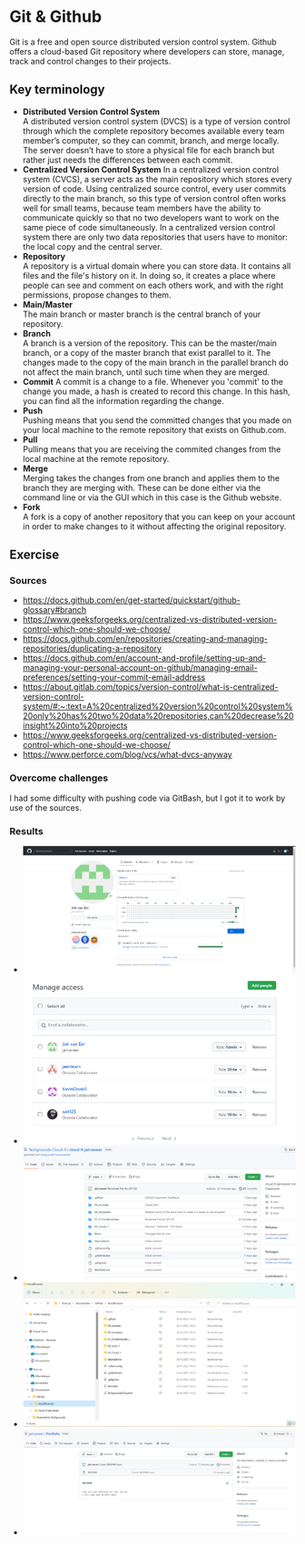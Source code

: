 # Git & Github
Git is a free and open source distributed version control system. Github offers a cloud-based Git repository where developers can store, manage, track and control changes to their projects.
## Key terminology
- **Distributed Version Control System**  
A distributed version control system (DVCS) is a type of version control through which the complete repository becomes available every team member’s computer, so they can commit, branch, and merge locally. The server doesn’t have to store a physical file for each branch but rather just needs the differences between each commit.
- **Centralized Version Control System**
In a centralized version control system (CVCS), a server acts as the main repository which stores every version of code. Using centralized source control, every user commits directly to the main branch, so this type of version control often works well for small teams, because team members have the ability to communicate quickly so that no two developers want to work on the same piece of code simultaneously. In a centralized version control system there are only two data repositories that users have to monitor: the local copy and the central server.
- **Repository**  
A repository is a virtual domain where you can store data. It contains all files and the file's history on it. In doing so, it creates a place where people can see and comment on each others work, and with the right permissions, propose changes to them.
- **Main/Master**  
The main branch or master branch is the central branch of your repository. 
- **Branch**  
A branch is a version of the repository. This can be the master/main branch, or a copy of the master branch that exist parallel to it. The changes made to the copy of the main branch in the parallel branch do not affect the main branch, until such time when they are merged.
- **Commit** 
A commit is a change to a file. Whenever you 'commit' to the change you made, a hash is created to record this change. In this hash,  you can find all the information regarding the change. 
- **Push**  
Pushing means that you send the committed changes that you made on your local machine to the remote repository that exists on Github.com.
- **Pull**  
Pulling means that you are receiving the commited changes from the local machine at the remote repository.
- **Merge**  
Merging takes the changes from one branch and applies them to the branch they are merging with. These can be done either via the command line or via the GUI which in this case is the Github website.
- **Fork**  
A fork is a copy of another repository that you can keep on your account in order to make changes to it without affecting the original repository.


## Exercise
### Sources  
- https://docs.github.com/en/get-started/quickstart/github-glossary#branch  
- https://www.geeksforgeeks.org/centralized-vs-distributed-version-control-which-one-should-we-choose/   
- https://docs.github.com/en/repositories/creating-and-managing-repositories/duplicating-a-repository  
- https://docs.github.com/en/account-and-profile/setting-up-and-managing-your-personal-account-on-github/managing-email-preferences/setting-your-commit-email-address
- https://about.gitlab.com/topics/version-control/what-is-centralized-version-control-system/#:~:text=A%20centralized%20version%20control%20system%20only%20has%20two%20data%20repositories,can%20decrease%20insight%20into%20projects  
- https://www.geeksforgeeks.org/centralized-vs-distributed-version-control-which-one-should-we-choose/
- https://www.perforce.com/blog/vcs/what-dvcs-anyway

### Overcome challenges
I had some difficulty with pushing code via GitBash, but I got it to work by use of the sources.

### Results
- ![Github Repository Made](https://github.com/Techgrounds-Cloud-9/cloud-9-jairvaneer/blob/84c48204dab6c201d0e90d3c211fde3c7e7dc2fd/00_includes/Sprint%201/Screenshots%20Git/GIT-01%20-%20Git%20&%20Github/GIT-01%20Exercise%20%201%20-%20%231%20&%202_Account.png)
- ![Permissions given to teammates](https://github.com/Techgrounds-Cloud-9/cloud-9-jairvaneer/blob/84c48204dab6c201d0e90d3c211fde3c7e7dc2fd/00_includes/Sprint%201/Screenshots%20Git/GIT-01%20-%20Git%20&%20Github/GIT-01%20Exercise%201%20-%20%233_Permissions.png) 
- ![Code pushed to repository](https://github.com/Techgrounds-Cloud-9/cloud-9-jairvaneer/blob/84c48204dab6c201d0e90d3c211fde3c7e7dc2fd/00_includes/Sprint%201/Screenshots%20Git/GIT-01%20-%20Git%20&%20Github/GIT-01%20Exercise%201%20-%20%234_Push.png)  
- ![Cloned Jeena's Repository](https://github.com/Techgrounds-Cloud-9/cloud-9-jairvaneer/blob/84c48204dab6c201d0e90d3c211fde3c7e7dc2fd/00_includes/Sprint%201/Screenshots%20Git/GIT-01%20-%20Git%20&%20Github/GIT-01%20Exercise%201%20-%20%235_Clone_Jeena.png)  
- ![Created a new repository for a portfolio](https://github.com/Techgrounds-Cloud-9/cloud-9-jairvaneer/blob/84c48204dab6c201d0e90d3c211fde3c7e7dc2fd/00_includes/Sprint%201/Screenshots%20Git/GIT-01%20-%20Git%20&%20Github/GIT-01%20Exercise%202%20-%20%231%20&%202_Portfolio.png)
